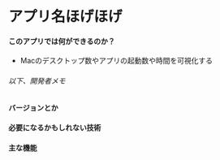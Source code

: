 # アプリ名ほげほげ

#### このアプリでは何ができるのか？
* Macのデスクトップ数やアプリの起動数や時間を可視化する

###### 以下、開発者メモ
#### バージョンとか


#### 必要になるかもしれない技術

#### 主な機能
